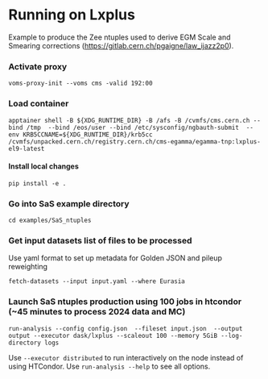 # Running on Lxplus

Example to produce the Zee ntuples used to derive EGM Scale and Smearing corrections (https://gitlab.cern.ch/pgaigne/law_ijazz2p0).

### Activate proxy

```
voms-proxy-init --voms cms -valid 192:00
```
### Load container
```
apptainer shell -B ${XDG_RUNTIME_DIR} -B /afs -B /cvmfs/cms.cern.ch --bind /tmp  --bind /eos/user --bind /etc/sysconfig/ngbauth-submit  --env KRB5CCNAME=${XDG_RUNTIME_DIR}/krb5cc /cvmfs/unpacked.cern.ch/registry.cern.ch/cms-egamma/egamma-tnp:lxplus-el9-latest
```

#### Install local changes
```
pip install -e .
```
### Go into SaS example directory
```
cd examples/SaS_ntuples
```

### Get input datasets list of files to be processed

Use yaml format to set up metadata for Golden JSON and pileup reweighting

```
fetch-datasets --input input.yaml --where Eurasia
```

### Launch SaS ntuples production using 100 jobs in htcondor (~45 minutes to process 2024 data and MC)
```
run-analysis --config config.json  --fileset input.json  --output output --executor dask/lxplus --scaleout 100 --memory 5GiB --log-directory logs
```

Use `--executor distributed` to run interactively on the node instead of using HTCondor.
Use `run-analysis --help` to see all options.
